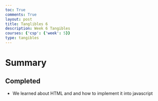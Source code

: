 ```yaml
---
toc: True
comments: True
layout: post
title: Tanglibles 6
description: Week 6 Tangibles
courses: {'csp': {'week': 5}}
type: tangibles
---
```


# Summary


## Completed
- We learned about HTML and and how to implement it into javascript
